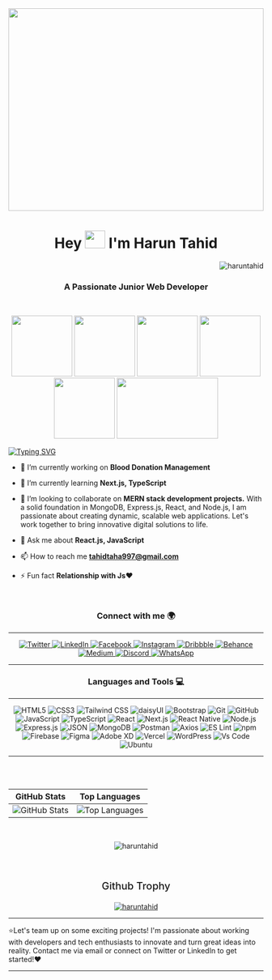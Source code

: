 <img align="center" width="100%" height="400" src="https://c.tenor.com/C1r3YSmu4IQAAAAC/tenor.gif">

<h1 align="center">Hey <img width="40" height="35" src="https://user-images.githubusercontent.com/1303154/88677602-1635ba80-d120-11ea-84d8-d263ba5fc3c0.gif"/> I'm Harun Tahid</h1>
<p align="right">
  <img src="https://komarev.com/ghpvc/?username=haruntahid&label=Visitors&color=0e75ee&style=flat" alt="haruntahid" />
</p>
<!--<br/>-->
<h3 align="center">A Passionate Junior Web Developer</h2>

<br/>

<p align="center">
  <img src="https://media4.giphy.com/media/ln7z2eWriiQAllfVcn/giphy.gif?cid=6c09b952yxu5dw6ox1hw29ywbsrlhqagda3eqybvi86m08rj&ep=v1_internal_gif_by_id&rid=giphy.gif&ct=s" width="120" height="120"/>
  <img src="https://media3.giphy.com/media/eNAsjO55tPbgaor7ma/giphy.gif?cid=6c09b952mk4436v1rtyj5vdjrcmxcgcw07h2ms49mp080cwt&ep=v1_internal_gif_by_id&rid=giphy.gif&ct=s" width="120" height="120"/>
  <img src="https://user-images.githubusercontent.com/74038190/212257460-738ff738-247f-4445-a718-cdd0ca76e2db.gif" width="120" height="120"/>
  <img src="https://miro.medium.com/v2/resize:fit:1200/0*qyaxCo6SfKL6NcWD.gif" width="120" height="120"/>
  <img src="https://user-images.githubusercontent.com/74038190/212257468-1e9a91f1-b626-4baa-b15d-5c385dfa7ed2.gif" width="120" height="120"/>
  <img src="https://miro.medium.com/v2/1*wXtyhpOL5NK_w39UvZpADQ.gif" width="200" height="120"/>
</p>


<a href="https://git.io/typing-svg"><img src="https://readme-typing-svg.demolab.com?font=Fira&size=40+Code&pause=1500&center=true&vCenter=true&random=false&width=1024&height=80&lines=Quick+Learner;Continuous+Learning;Tech+Enthusiast;Critical+Thinking;Time+Management;Adaptability;Teamwork" alt="Typing SVG" /></a>


- 🔭 I’m currently working on **Blood Donation Management**

- 🌱 I’m currently learning **Next.js, TypeScript**

- 👯 I’m looking to collaborate on **MERN stack development projects.** With a solid foundation in MongoDB, Express.js, React, and Node.js, I am passionate about creating dynamic, scalable web applications. Let's work together to bring innovative digital solutions to life.
  
- 💬 Ask me about **React.js, JavaScript**

- 📫 How to reach me **tahidtaha997@gmail.com**

- ⚡ Fun fact **Relationship with Js❤️**

<br/>


<h3 align="center">Connect with me 🌍</h2>
<hr/>
<p align="center">
  <a href="https://twitter.com/haruntahid" target="blank">
    <img alt="Twitter" src="https://img.shields.io/badge/X-000000?style=for-the-badge&logo=x&logoColor=white">
  </a>
  <a href="https://linkedin.com/in/haruntahid" target="blank">
    <img alt="LinkedIn" src="https://img.shields.io/badge/LinkedIn-0077B5?style=for-the-badge&logo=linkedin&logoColor=white">
  </a>
  <a href="https://fb.com/haruntaha997" target="blank">
    <img alt="Facebook" src="https://img.shields.io/badge/Facebook-1877F2?style=for-the-badge&logo=facebook&logoColor=white">
  </a>
  <a href="https://instagram.com/haruntahid" target="blank">
    <img alt="Instagram" src="https://img.shields.io/badge/Instagram-E4405F?style=for-the-badge&logo=instagram&logoColor=white">
  </a>
  <a href="https://dribbble.com/haruntahid" target="blank">
    <img alt="Dribbble" src="https://img.shields.io/badge/Dribbble-EA4C89?style=for-the-badge&logo=dribbble&logoColor=white">
  </a>
  <a href="https://www.behance.net/haruntahid" target="blank">
    <img alt="Behance" src="https://img.shields.io/badge/-Behance-blue?style=for-the-badge&logo=behance&logoColor=white">
  </a>
  <a href="https://medium.com/@haruntahid" target="blank">
    <img alt="Medium" src="https://img.shields.io/badge/Medium-12100E?style=for-the-badge&logo=medium&logoColor=white">
  </a>
  <a href="https://discord.gg/@5JhskHHR" target="blank">
    <img alt="Discord" src="https://img.shields.io/badge/Discord-5865F2?style=for-the-badge&logo=discord&logoColor=white">
  </a>
  <a href="https://wa.me/+8801676782636" target="blank">
    <img alt="WhatsApp" src="https://img.shields.io/badge/WhatsApp-25D366?style=for-the-badge&logo=whatsapp&logoColor=white">
  </a>
</p>
<hr/>


<h3 align="center">Languages and Tools 💻</h3>
<hr/>
<p align="center">
    <img src="https://img.shields.io/badge/HTML5-E34F26?style=for-the-badge&logo=html5&logoColor=white" alt="HTML5"/>
    <img src="https://img.shields.io/badge/CSS3-1572B6?style=for-the-badge&logo=css3&logoColor=white" alt="CSS3"/>
    <img src="https://img.shields.io/badge/Tailwind_CSS-38B2AC?style=for-the-badge&logo=tailwind-css&logoColor=white" alt="Tailwind CSS"/>
    <img src="https://img.shields.io/badge/daisyUI-1ad1a5?style=for-the-badge&logo=daisyui&logoColor=white" alt="daisyUI"/>
    <img src="https://img.shields.io/badge/Bootstrap-563D7C?style=for-the-badge&logo=bootstrap&logoColor=white" alt="Bootstrap"/>
    <img src="https://img.shields.io/badge/GIT-E44C30?style=for-the-badge&logo=git&logoColor=white" alt="Git"/>
    <img src="https://img.shields.io/badge/GitHub-100000?style=for-the-badge&logo=github&logoColor=white" alt="GitHub"/>
    <img src="https://img.shields.io/badge/JavaScript-323330?style=for-the-badge&logo=javascript&logoColor=F7DF1E" alt="JavaScript"/>
    <img src="https://img.shields.io/badge/TypeScript-007ACC?style=for-the-badge&logo=typescript&logoColor=white" alt="TypeScript"/>
    <img src="https://img.shields.io/badge/React-20232A?style=for-the-badge&logo=react&logoColor=61DAFB" alt="React"/>
    <img src="https://img.shields.io/badge/next%20js-000000?style=for-the-badge&logo=nextdotjs&logoColor=white" alt="Next.js"/>
    <img src="https://img.shields.io/badge/React_Native-20232A?style=for-the-badge&logo=react&logoColor=61DAFB" alt="React Native"/>
    <img src="https://img.shields.io/badge/Node%20js-339933?style=for-the-badge&logo=nodedotjs&logoColor=white" alt="Node.js"/>
    <img src="https://img.shields.io/badge/Express%20js-000000?style=for-the-badge&logo=express&logoColor=white" alt="Express.js"/>
    <img src="https://img.shields.io/badge/json-5E5C5C?style=for-the-badge&logo=json&logoColor=white" alt="JSON"/>
    <img src="https://img.shields.io/badge/MongoDB-4EA94B?style=for-the-badge&logo=mongodb&logoColor=white" alt="MongoDB"/>
    <img src="https://img.shields.io/badge/Postman-FF6C37?style=for-the-badge&logo=Postman&logoColor=white" alt="Postman"/>
    <img src="https://img.shields.io/badge/axios-671ddf?&style=for-the-badge&logo=axios&logoColor=white" alt="Axios"/>
    <img src="https://img.shields.io/badge/eslint-3A33D1?style=for-the-badge&logo=eslint&logoColor=white" alt="ES Lint"/>
    <img src="https://img.shields.io/badge/npm-CB3837?style=for-the-badge&logo=npm&logoColor=white" alt="npm"/>
    <img src="https://img.shields.io/badge/firebase-ffca28?style=for-the-badge&logo=firebase&logoColor=black" alt="Firebase"/>
    <img src="https://img.shields.io/badge/Figma-F24E1E?style=for-the-badge&logo=figma&logoColor=white" alt="Figma"/>
    <img src="https://img.shields.io/badge/Adobe%20XD-470137?style=for-the-badge&logo=Adobe%20XD&logoColor=#FF61F6" alt="Adobe XD"/>
    <img src="https://img.shields.io/badge/Vercel-000000?style=for-the-badge&logo=vercel&logoColor=white" alt="Vercel"/>
    <img src="https://img.shields.io/badge/Wordpress-21759B?style=for-the-badge&logo=wordpress&logoColor=white" alt="WordPress"/>
    <img src="https://img.shields.io/badge/VSCode-0078D4?style=for-the-badge&logo=visual%20studio%20code&logoColor=white" alt="Vs Code"/>
    <img src="https://img.shields.io/badge/Ubuntu-E95420?style=for-the-badge&logo=ubuntu&logoColor=white" alt="Ubuntu"/>
</p>
<hr/>


<br/><br/>
<div align="center">

| GitHub Stats | Top Languages |
|---|---|
| <img align="center" src="https://github-readme-stats.vercel.app/api?username=haruntahid&show_icons=true&locale=en&theme=dark" alt="GitHub Stats"> | <img align="center" src="https://github-readme-stats.vercel.app/api/top-langs?username=haruntahid&show_icons=true&locale=en&layout=compact&theme=dark" alt="Top Languages"> |

</div>

<br/>
<p align="center">
  
  <img align="center" src="https://github-readme-streak-stats.herokuapp.com/?user=haruntahid&theme=black-ice" alt="haruntahid" />
</p>

<br/>
<h3 align="center" style="font-size: 20px; margin-bottom: 20px;font-weight:500;">Github Trophy</h3>
<p align="center">
  <a href="https://github.com/ryo-ma/github-profile-trophy">
    <img src="https://github-profile-trophy.vercel.app/?username=haruntahid&theme=onedark&column=8" alt="haruntahid" />
  </a>
</p>

<hr/>
<p>⭐Let's team up on some exciting projects! I'm passionate about working with developers and tech enthusiasts to innovate and turn great ideas into reality. Contact me via email or connect on Twitter or LinkedIn to get started!❤️</p>
<hr/>

